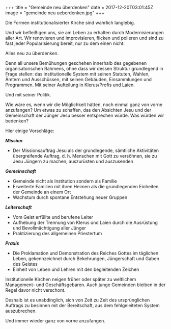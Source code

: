 +++
title = "Gemeinde neu überdenken"
date = 2017-12-20T03:01:45Z
image = "gemeinde neu ueberdenken.jpg"
+++

Die Formen institutionalisierter Kirche sind wahrlich langlebig.

Und wir befleißigen uns, sie am Leben zu erhalten durch Modernisierungen aller Art. Wir renovieren und improvisieren, flicken und polieren und sind zu fast jeder Popularisierung bereit, nur zu dem einen nicht:

Alles neu zu überdenken.

Denn all unsere Bemühungen geschehen innerhalb des gegebenen organisatorischen Rahmens, ohne dass wir dessen Struktur grundlegend in Frage stellen: das institutionelle System mit seinen Statuten, Wahlen, Ämtern und Ausschüssen, mit seinen Gebäuden, Einsammlungen und Programmen. Mit seiner Aufteilung in Klerus/Profis und Laien.

Und mit seiner Politik.

Wie wäre es, wenn wir die Möglichkeit hätten, noch einmal ganz von vorne anzufangen? Um etwas zu schaffen, das den Absichten Jesu und der Gemeinschaft der Jünger Jesu besser entsprechen würde. Was würden wir bedenken?

Hier einige Vorschläge:

***Mission***

- Der Missionsauftrag Jesu als der grundlegende, sämtliche Aktivitäten übergreifende Auftrag, d. h. Menschen mit Gott zu versöhnen, sie zu Jesu Jüngern zu machen, auszurüsten und auszusenden

***Gemeinschaft***

- Gemeinde nicht als Institution sondern als Familie
- Erweiterte Familien mit ihren Heimen als die grundlegenden Einheiten der Gemeinde an einem Ort 
- Wachstum durch spontane Entstehung neuer Gruppen

***Leiterschaft***

- Vom Geist erfüllte und berufene Leiter
- Aufhebung der Trennung von Klerus und Laien durch die Ausrüstung und Bevollmächtigung aller Jünger
- Praktizierung des allgemeinen Priestertum

***Praxis***

- Die Proklamation und Demonstration des Reiches Gottes im täglichen Leben, gekennzeichnet durch Bekehrungen, Jüngerschaft und Gaben des Geistes
- Einheit von Leben und Lehren mit den begleitenden Zeichen

Institutionelle Kirchen neigen früher oder später zu weltlichem Management- und Geschäftsgebaren. Auch junge Gemeinden bleiben in der Regel davor nicht verschont.

Deshalb ist es unabdinglich, sich von Zeit zu Zeit des ursprünglichen Auftrags zu besinnen mit der Bereitschaft, aus dem fehlgeleiteten System auszubrechen.

Und immer wieder ganz von vorne anzufangen.


